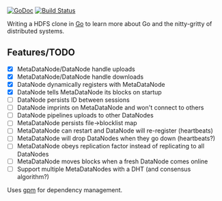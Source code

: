 [![GoDoc](https://godoc.org/github.com/michaelmaltese/golang-distributed-filesystem?status.png)](https://godoc.org/github.com/michaelmaltese/golang-distributed-filesystem) [![Build Status](https://travis-ci.org/michaelmaltese/golang-distributed-filesystem.svg?branch=master)](https://travis-ci.org/michaelmaltese/golang-distributed-filesystem)

Writing a HDFS clone in [Go](http://golang.org) to learn more about Go and the nitty-gritty of distributed systems.

## Features/TODO

- [x] MetaDataNode/DataNode handle uploads
- [x] MetaDataNode/DataNode handle downloads
- [x] DataNode dynamically registers with MetaDataNode
- [x] DataNode tells MetaDataNode its blocks on startup
- [ ] DataNode persists ID between sessions
- [ ] DataNode imprints on MetaDataNode and won't connect to others
- [ ] DataNode pipelines uploads to other DataNodes
- [ ] MetaDataNode persists file->blocklist map
- [ ] MetaDataNode can restart and DataNode will re-register (heartbeats)
- [ ] MetaDataNode will drop DataNodes when they go down (heartbeats?)
- [ ] MetaDataNode obeys replication factor instead of replicating to all DataNodes
- [ ] MetaDataNode moves blocks when a fresh DataNode comes online
- [ ] Support multiple MetaDataNodes with a DHT (and consensus algorithm?)

Uses [gpm](https://github.com/pote/gpm) for dependency management. 

